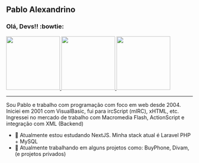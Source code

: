 ## Pablo Alexandrino
### Olá, Devs!! :bowtie:

<div>
<a href="https://github.com/pabloalexandrino">
 <img height="145em" src="https://github-readme-streak-stats.herokuapp.com?user=pabloalexandrino&theme=dracula&hide_border=true&date_format=j%20M%5B%20Y%5D"/>
<img height="145em" src="https://github-readme-stats.vercel.app/api/top-langs/?username=pabloalexandrino&layout=compact&langs_count=7&theme=dracula"/>
<img height="145em" src="https://github-readme-stats.vercel.app/api?username=pabloalexandrino&show_icons=true&theme=dracula&include_all_commits=true&count_private=true"/>
  </a>
</div>

***
Sou Pablo e trabalho com programação com foco em web desde 2004.
Iniciei em 2001 com VisualBasic, fui para ircScript (mIRC), xHTML, etc.
Ingressei no mercado de trabalho com Macromedia Flash, ActionScript e integração com XML (Backend)


- 🌱 Atualmente estou estudando NextJS. Minha stack atual é Laravel PHP + MySQL
- 🔭 Atualmente trabalhando em alguns projetos como: BuyPhone, Divam, (e projetos privados)



  
<!--
**pabloalexandrino/pabloalexandrino** is a ✨ _special_ ✨ repository because its `README.md` (this file) appears on your GitHub profile.

Here are some ideas to get you started:

- 🔭 I’m currently working on ...
- 🌱 I’m currently learning ...
- 👯 I’m looking to collaborate on ...
- 🤔 I’m looking for help with ...
- 💬 Ask me about ...
- 📫 How to reach me: ...
- 😄 Pronouns: ...
- ⚡ Fun fact: ...
-->
